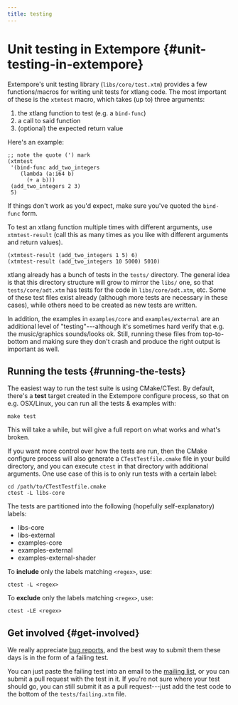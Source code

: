 ```yaml
---
title: testing
---
```


# Unit testing in Extempore {#unit-testing-in-extempore}

Extempore's unit testing library (`libs/core/test.xtm`) provides a few
functions/macros for writing unit tests for xtlang code. The most
important of these is the `xtmtest` macro, which takes (up to) three
arguments:

1.  the xtlang function to test (e.g. a `bind-func`)
2.  a call to said function
3.  (optional) the expected return value

Here's an example:

~~~~ sourceCode
;; note the quote (') mark
(xtmtest
 '(bind-func add_two_integers
    (lambda (a:i64 b)
      (+ a b)))
 (add_two_integers 2 3)
 5)
~~~~

If things don't work as you'd expect, make sure you've quoted the
`bind-func` form.

To test an xtlang function multiple times with different arguments, use
`xtmtest-result` (call this as many times as you like with different
arguments and return values).

~~~~ sourceCode
(xtmtest-result (add_two_integers 1 5) 6)
(xtmtest-result (add_two_integers 10 5000) 5010)
~~~~

xtlang already has a bunch of tests in the `tests/` directory. The
general idea is that this directory structure will grow to mirror the
`libs/` one, so that `tests/core/adt.xtm` has tests for the code in
`libs/core/adt.xtm`, etc. Some of these test files exist already
(although more tests are necessary in these cases), while others need to
be created as new tests are written.

In addition, the examples in `examples/core` and `examples/external` are
an additional level of "testing"---although it's sometimes hard verify
that e.g. the music/graphics sounds/looks ok. Still, running these files
from top-to-bottom and making sure they don't crash and produce the
right output is important as well.

## Running the tests {#running-the-tests}

The easiest way to run the test suite is using CMake/CTest. By default,
there's a **test** target created in the Extempore configure process, so
that on e.g. OSX/Linux, you can run all the tests & examples with:

    make test

This will take a while, but will give a full report on what works and
what's broken.

If you want more control over how the tests are run, then the CMake
configure process will also generate a `CTestTestfile.cmake` file in
your build directory, and you can execute `ctest` in that directory with
additional arguments. One use case of this is to only run tests with a
certain label:

    cd /path/to/CTestTestfile.cmake
    ctest -L libs-core

The tests are partitioned into the following (hopefully
self-explanatory) labels:

-   libs-core
-   libs-external
-   examples-core
-   examples-external
-   examples-external-shader

To **include** only the labels matching `<regex>`, use:

    ctest -L <regex>

To **exclude** only the labels matching `<regex>`, use:

    ctest -LE <regex>

## Get involved {#get-involved}

We really appreciate [bug
reports](https://github.com/digego/extempore/issues), and the best way
to submit them these days is in the form of a failing test.

You can just paste the failing test into an email to the [mailing
list](mailto:extemporelang@googlegroups.com), or you can submit a pull
request with the test in it. If you're not sure where your test should
go, you can still submit it as a pull request---just add the test code
to the bottom of the `tests/failing.xtm` file.
